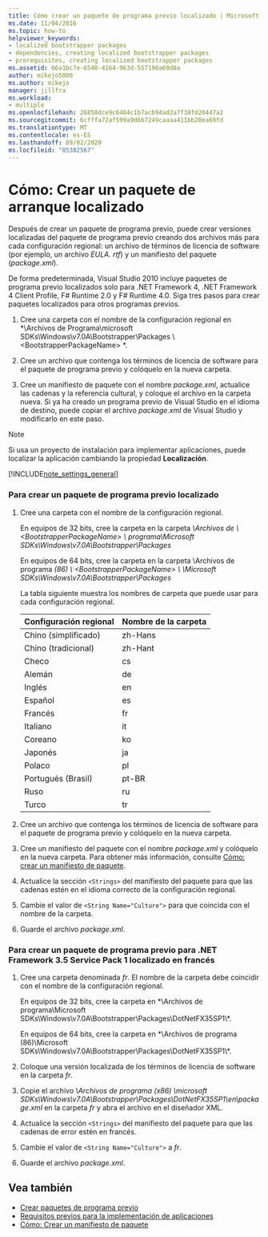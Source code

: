 ```yaml
---
title: Cómo crear un paquete de programa previo localizado | Microsoft Docs
ms.date: 11/04/2016
ms.topic: how-to
helpviewer_keywords:
- localized bootstrapper packages
- dependencies, creating localized bootstrapper packages
- prerequisites, creating localized bootstrapper packages
ms.assetid: 66a1bc7e-6540-4164-963d-557196a69d8a
author: mikejo5000
ms.author: mikejo
manager: jillfra
ms.workload:
- multiple
ms.openlocfilehash: 26858dce9c6484c1b7acb94ad2a7f38fd20447a2
ms.sourcegitcommit: 6cfffa72af599a9d667249caaaa411bb28ea69fd
ms.translationtype: MT
ms.contentlocale: es-ES
ms.lasthandoff: 09/02/2020
ms.locfileid: "85382567"
---
```

# <a name="how-to-create-a-localized-bootstrapper-package"></a>Cómo: Crear un paquete de arranque localizado
Después de crear un paquete de programa previo, puede crear versiones localizadas del paquete de programa previo creando dos archivos más para cada configuración regional: un archivo de términos de licencia de software (por ejemplo, un archivo *EULA. rtf*) y un manifiesto del paquete (*package.xml*).

 De forma predeterminada, Visual Studio 2010 incluye paquetes de programa previo localizados solo para .NET Framework 4, .NET Framework 4 Client Profile, F# Runtime 2.0 y F# Runtime 4.0. Siga tres pasos para crear paquetes localizados para otros programas previos.

1. Cree una carpeta con el nombre de la configuración regional en *\Archivos de Programa\microsoft SDKs\Windows\v7.0A\Bootstrapper\Packages \\ \<BootstrapperPackageName> *.

2. Cree un archivo que contenga los términos de licencia de software para el paquete de programa previo y colóquelo en la nueva carpeta.

3. Cree un manifiesto de paquete con el nombre *package.xml*, actualice las cadenas y la referencia cultural, y coloque el archivo en la carpeta nueva. Si ya ha creado un programa previo de Visual Studio en el idioma de destino, puede copiar el archivo *package.xml* de Visual Studio y modificarlo en este paso.

> [!NOTE]
> Si usa un proyecto de instalación para implementar aplicaciones, puede localizar la aplicación cambiando la propiedad **Localización**.

 [!INCLUDE[note_settings_general](../data-tools/includes/note_settings_general_md.md)]

### <a name="to-create-a-localized-bootstrapper-package"></a>Para crear un paquete de programa previo localizado

1. Cree una carpeta con el nombre de la configuración regional.

     En equipos de 32 bits, cree la carpeta en la carpeta *\Archivos de \\ \<BootstrapperPackageName> \\ programa\Microsoft SDKs\Windows\v7.0A\Bootstrapper\Packages*

     En equipos de 64 bits, cree la carpeta en la carpeta \Archivos de programa *(86) \\ \<BootstrapperPackageName> \\ \Microsoft SDKs\Windows\v7.0A\Bootstrapper\Packages*

     La tabla siguiente muestra los nombres de carpeta que puede usar para cada configuración regional.

    |Configuración regional|Nombre de la carpeta|
    |------------|-----------------|
    |Chino (simplificado)|zh-Hans|
    |Chino (tradicional)|zh-Hant|
    |Checo|cs|
    |Alemán|de|
    |Inglés|en|
    |Español|es|
    |Francés|fr|
    |Italiano|it|
    |Coreano|ko|
    |Japonés|ja|
    |Polaco|pl|
    |Portugués (Brasil)|pt-BR|
    |Ruso|ru|
    |Turco|tr|

2. Cree un archivo que contenga los términos de licencia de software para el paquete de programa previo y colóquelo en la nueva carpeta.

3. Cree un manifiesto del paquete con el nombre *package.xml* y colóquelo en la nueva carpeta. Para obtener más información, consulte [Cómo: crear un manifiesto de paquete](../deployment/how-to-create-a-package-manifest.md).

4. Actualice la sección `<Strings>` del manifiesto del paquete para que las cadenas estén en el idioma correcto de la configuración regional.

5. Cambie el valor de `<String Name="Culture">` para que coincida con el nombre de la carpeta.

6. Guarde el archivo *package.xml*.

### <a name="to-create-a-bootstrapper-package-for-net-framework-35-service-pack-1-localized-in-french"></a>Para crear un paquete de programa previo para .NET Framework 3.5 Service Pack 1 localizado en francés

1. Cree una carpeta denominada *fr*. El nombre de la carpeta debe coincidir con el nombre de la configuración regional.

     En equipos de 32 bits, cree la carpeta en *\Archivos de programa\Microsoft SDKs\Windows\v7.0A\Bootstrapper\Packages\DotNetFX35SP1\\\*.

     En equipos de 64 bits, cree la carpeta en *\Archivos de programa (86)\Microsoft SDKs\Windows\v7.0A\Bootstrapper\Packages\DotNetFX35SP1\\\*.

2. Coloque una versión localizada de los términos de licencia de software en la carpeta *fr*.

3. Copie el archivo *\Archivos de programa (x86) \microsoft SDKs\Windows\v7.0A\Bootstrapper\Packages\DotNetFX35SP1\en\package.xml* en la carpeta *fr* y abra el archivo en el diseñador XML.

4. Actualice la sección `<Strings>` del manifiesto del paquete para que las cadenas de error estén en francés.

5. Cambie el valor de `<String Name="Culture">` a *fr*.

6. Guarde el archivo *package.xml*.

## <a name="see-also"></a>Vea también
- [Crear paquetes de programa previo](../deployment/creating-bootstrapper-packages.md)
- [Requisitos previos para la implementación de aplicaciones](../deployment/application-deployment-prerequisites.md)
- [Cómo: Crear un manifiesto de paquete](../deployment/how-to-create-a-package-manifest.md)
